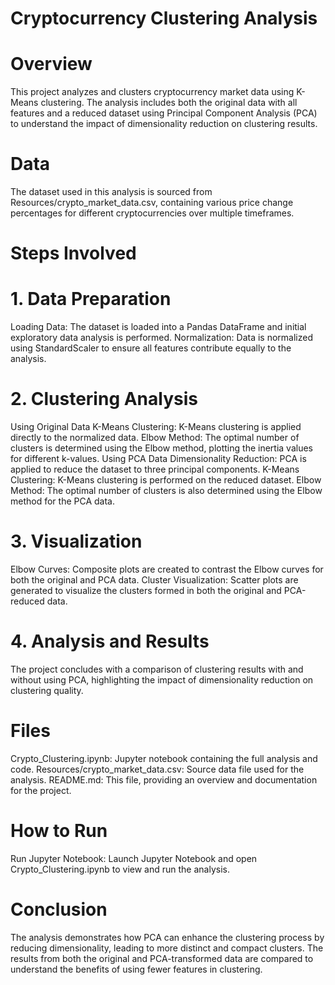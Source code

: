 # Cryptocurrency Clustering Analysis

# Overview
This project analyzes and clusters cryptocurrency market data using K-Means clustering. The analysis includes both the original data with all features and a reduced dataset using Principal Component Analysis (PCA) to understand the impact of dimensionality reduction on clustering results.

# Data
The dataset used in this analysis is sourced from Resources/crypto_market_data.csv, containing various price change percentages for different cryptocurrencies over multiple timeframes.

# Steps Involved
# 1. Data Preparation
Loading Data: The dataset is loaded into a Pandas DataFrame and initial exploratory data analysis is performed.
Normalization: Data is normalized using StandardScaler to ensure all features contribute equally to the analysis.

# 2. Clustering Analysis
Using Original Data
K-Means Clustering: K-Means clustering is applied directly to the normalized data.
Elbow Method: The optimal number of clusters is determined using the Elbow method, plotting the inertia values for different k-values.
Using PCA Data
Dimensionality Reduction: PCA is applied to reduce the dataset to three principal components.
K-Means Clustering: K-Means clustering is performed on the reduced dataset.
Elbow Method: The optimal number of clusters is also determined using the Elbow method for the PCA data.

# 3. Visualization
Elbow Curves: Composite plots are created to contrast the Elbow curves for both the original and PCA data.
Cluster Visualization: Scatter plots are generated to visualize the clusters formed in both the original and PCA-reduced data.

# 4. Analysis and Results
The project concludes with a comparison of clustering results with and without using PCA, highlighting the impact of dimensionality reduction on clustering quality.

# Files
Crypto_Clustering.ipynb: Jupyter notebook containing the full analysis and code.
Resources/crypto_market_data.csv: Source data file used for the analysis.
README.md: This file, providing an overview and documentation for the project.

# How to Run
Run Jupyter Notebook:
Launch Jupyter Notebook and open Crypto_Clustering.ipynb to view and run the analysis.

# Conclusion
The analysis demonstrates how PCA can enhance the clustering process by reducing dimensionality, leading to more distinct and compact clusters. The results from both the original and PCA-transformed data are compared to understand the benefits of using fewer features in clustering.
